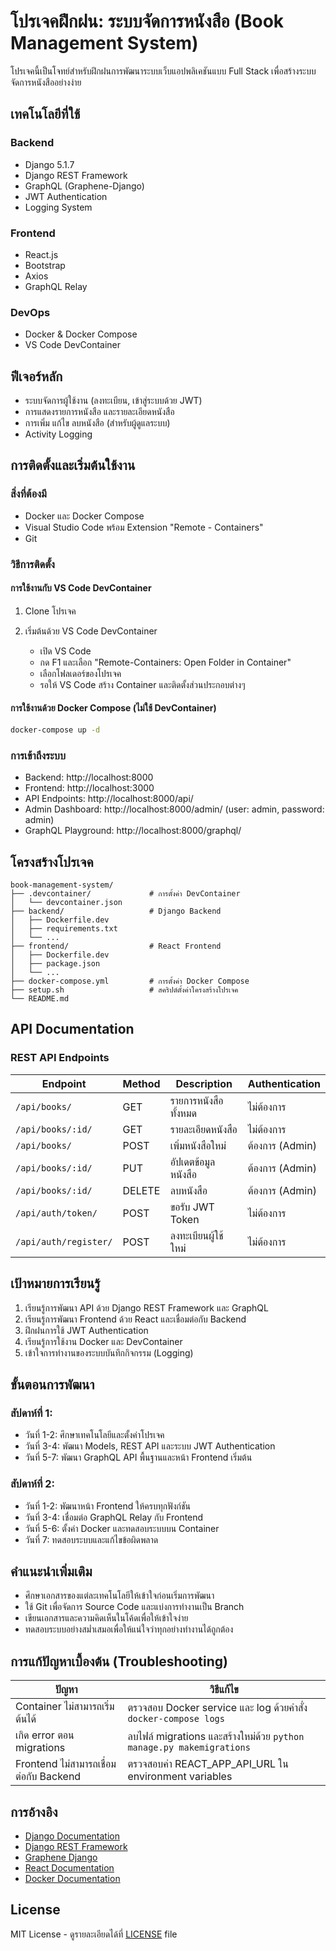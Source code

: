 # โปรเจคฝึกฝน: ระบบจัดการหนังสือ (Book Management System)

โปรเจคนี้เป็นโจทย์สำหรับฝึกฝนการพัฒนาระบบเว็บแอปพลิเคชันแบบ Full Stack เพื่อสร้างระบบจัดการหนังสืออย่างง่าย
## เทคโนโลยีที่ใช้

### Backend
- Django 5.1.7
- Django REST Framework
- GraphQL (Graphene-Django)
- JWT Authentication
- Logging System

### Frontend
- React.js
- Bootstrap
- Axios
- GraphQL Relay

### DevOps
- Docker & Docker Compose
- VS Code DevContainer

## ฟีเจอร์หลัก

- ระบบจัดการผู้ใช้งาน (ลงทะเบียน, เข้าสู่ระบบด้วย JWT)
- การแสดงรายการหนังสือ และรายละเอียดหนังสือ
- การเพิ่ม แก้ไข ลบหนังสือ (สำหรับผู้ดูแลระบบ)
- Activity Logging

## การติดตั้งและเริ่มต้นใช้งาน

### สิ่งที่ต้องมี
- Docker และ Docker Compose
- Visual Studio Code พร้อม Extension "Remote - Containers"
- Git

### วิธีการติดตั้ง

#### การใช้งานกับ VS Code DevContainer
1. Clone โปรเจค

2. เริ่มต้นด้วย VS Code DevContainer
   - เปิด VS Code
   - กด F1 และเลือก "Remote-Containers: Open Folder in Container"
   - เลือกโฟลเดอร์ของโปรเจค
   - รอให้ VS Code สร้าง Container และติดตั้งส่วนประกอบต่างๆ

#### การใช้งานด้วย Docker Compose (ไม่ใช้ DevContainer)
```bash
docker-compose up -d
```

### การเข้าถึงระบบ
- Backend: http://localhost:8000
- Frontend: http://localhost:3000
- API Endpoints: http://localhost:8000/api/
- Admin Dashboard: http://localhost:8000/admin/ (user: admin, password: admin)
- GraphQL Playground: http://localhost:8000/graphql/

## โครงสร้างโปรเจค

```
book-management-system/
├── .devcontainer/             # การตั้งค่า DevContainer
│   └── devcontainer.json
├── backend/                   # Django Backend
│   ├── Dockerfile.dev
│   ├── requirements.txt
│   └── ...
├── frontend/                  # React Frontend
│   ├── Dockerfile.dev
│   ├── package.json
│   └── ...
├── docker-compose.yml         # การตั้งค่า Docker Compose
├── setup.sh                   # สคริปต์ตั้งค่าโครงสร้างโปรเจค
└── README.md
```

## API Documentation

### REST API Endpoints

| Endpoint | Method | Description | Authentication |
|----------|--------|-------------|----------------|
| `/api/books/` | GET | รายการหนังสือทั้งหมด | ไม่ต้องการ |
| `/api/books/:id/` | GET | รายละเอียดหนังสือ | ไม่ต้องการ |
| `/api/books/` | POST | เพิ่มหนังสือใหม่ | ต้องการ (Admin) |
| `/api/books/:id/` | PUT | อัปเดตข้อมูลหนังสือ | ต้องการ (Admin) |
| `/api/books/:id/` | DELETE | ลบหนังสือ | ต้องการ (Admin) |
| `/api/auth/token/` | POST | ขอรับ JWT Token | ไม่ต้องการ |
| `/api/auth/register/` | POST | ลงทะเบียนผู้ใช้ใหม่ | ไม่ต้องการ |

## เป้าหมายการเรียนรู้

1. เรียนรู้การพัฒนา API ด้วย Django REST Framework และ GraphQL
2. เรียนรู้การพัฒนา Frontend ด้วย React และเชื่อมต่อกับ Backend
3. ฝึกฝนการใช้ JWT Authentication
4. เรียนรู้การใช้งาน Docker และ DevContainer
5. เข้าใจการทำงานของระบบบันทึกกิจกรรม (Logging)

## ขั้นตอนการพัฒนา

### สัปดาห์ที่ 1:
- วันที่ 1-2: ศึกษาเทคโนโลยีและตั้งค่าโปรเจค
- วันที่ 3-4: พัฒนา Models, REST API และระบบ JWT Authentication
- วันที่ 5-7: พัฒนา GraphQL API พื้นฐานและหน้า Frontend เริ่มต้น

### สัปดาห์ที่ 2:
- วันที่ 1-2: พัฒนาหน้า Frontend ให้ครบทุกฟังก์ชัน
- วันที่ 3-4: เชื่อมต่อ GraphQL Relay กับ Frontend
- วันที่ 5-6: ตั้งค่า Docker และทดสอบระบบบน Container
- วันที่ 7: ทดสอบระบบและแก้ไขข้อผิดพลาด

## คำแนะนำเพิ่มเติม

- ศึกษาเอกสารของแต่ละเทคโนโลยีให้เข้าใจก่อนเริ่มการพัฒนา
- ใช้ Git เพื่อจัดการ Source Code และแบ่งการทำงานเป็น Branch
- เขียนเอกสารและความคิดเห็นในโค้ดเพื่อให้เข้าใจง่าย
- ทดสอบระบบอย่างสม่ำเสมอเพื่อให้แน่ใจว่าทุกอย่างทำงานได้ถูกต้อง

## การแก้ปัญหาเบื้องต้น (Troubleshooting)

| ปัญหา | วิธีแก้ไข |
|-------|----------|
| Container ไม่สามารถเริ่มต้นได้ | ตรวจสอบ Docker service และ log ด้วยคำสั่ง `docker-compose logs` |
| เกิด error ตอน migrations | ลบไฟล์ migrations และสร้างใหม่ด้วย `python manage.py makemigrations` |
| Frontend ไม่สามารถเชื่อมต่อกับ Backend | ตรวจสอบค่า REACT_APP_API_URL ใน environment variables |

## การอ้างอิง

- [Django Documentation](https://docs.djangoproject.com/)
- [Django REST Framework](https://www.django-rest-framework.org/)
- [Graphene Django](https://docs.graphene-python.org/projects/django/en/latest/)
- [React Documentation](https://reactjs.org/docs/getting-started.html)
- [Docker Documentation](https://docs.docker.com/)

## License
MIT License - ดูรายละเอียดได้ที่ [LICENSE](LICENSE) file
